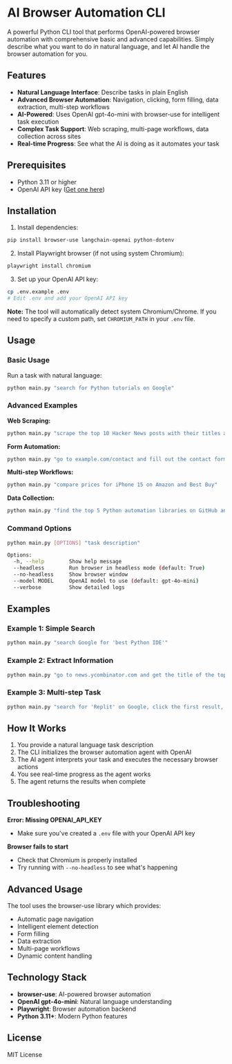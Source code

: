 # AI Browser Automation CLI

A powerful Python CLI tool that performs OpenAI-powered browser automation with comprehensive basic and advanced capabilities. Simply describe what you want to do in natural language, and let AI handle the browser automation for you.

## Features

- **Natural Language Interface**: Describe tasks in plain English
- **Advanced Browser Automation**: Navigation, clicking, form filling, data extraction, multi-step workflows
- **AI-Powered**: Uses OpenAI gpt-4o-mini with browser-use for intelligent task execution
- **Complex Task Support**: Web scraping, multi-page workflows, data collection across sites
- **Real-time Progress**: See what the AI is doing as it automates your task

## Prerequisites

- Python 3.11 or higher
- OpenAI API key ([Get one here](https://platform.openai.com/api-keys))

## Installation

1. Install dependencies:
```bash
pip install browser-use langchain-openai python-dotenv
```

2. Install Playwright browser (if not using system Chromium):
```bash
playwright install chromium
```

3. Set up your OpenAI API key:
```bash
cp .env.example .env
# Edit .env and add your OpenAI API key
```

**Note:** The tool will automatically detect system Chromium/Chrome. If you need to specify a custom path, set `CHROMIUM_PATH` in your `.env` file.

## Usage

### Basic Usage

Run a task with natural language:

```bash
python main.py "search for Python tutorials on Google"
```

### Advanced Examples

**Web Scraping:**
```bash
python main.py "scrape the top 10 Hacker News posts with their titles and URLs"
```

**Form Automation:**
```bash
python main.py "go to example.com/contact and fill out the contact form with name: John Doe, email: john@example.com"
```

**Multi-step Workflows:**
```bash
python main.py "compare prices for iPhone 15 on Amazon and Best Buy"
```

**Data Collection:**
```bash
python main.py "find the top 5 Python automation libraries on GitHub and extract their star counts"
```

### Command Options

```bash
python main.py [OPTIONS] "task description"

Options:
  -h, --help        Show help message
  --headless        Run browser in headless mode (default: True)
  --no-headless     Show browser window
  --model MODEL     OpenAI model to use (default: gpt-4o-mini)
  --verbose         Show detailed logs
```

## Examples

### Example 1: Simple Search
```bash
python main.py "search Google for 'best Python IDE'"
```

### Example 2: Extract Information
```bash
python main.py "go to news.ycombinator.com and get the title of the top story"
```

### Example 3: Multi-step Task
```bash
python main.py "search for 'Replit' on Google, click the first result, and tell me the page title"
```

## How It Works

1. You provide a natural language task description
2. The CLI initializes the browser automation agent with OpenAI
3. The AI agent interprets your task and executes the necessary browser actions
4. You see real-time progress as the agent works
5. The agent returns the results when complete

## Troubleshooting

**Error: Missing OPENAI_API_KEY**
- Make sure you've created a `.env` file with your OpenAI API key

**Browser fails to start**
- Check that Chromium is properly installed
- Try running with `--no-headless` to see what's happening

## Advanced Usage

The tool uses the browser-use library which provides:
- Automatic page navigation
- Intelligent element detection
- Form filling
- Data extraction
- Multi-page workflows
- Dynamic content handling

## Technology Stack

- **browser-use**: AI-powered browser automation
- **OpenAI gpt-4o-mini**: Natural language understanding
- **Playwright**: Browser automation backend
- **Python 3.11+**: Modern Python features

## License

MIT License
